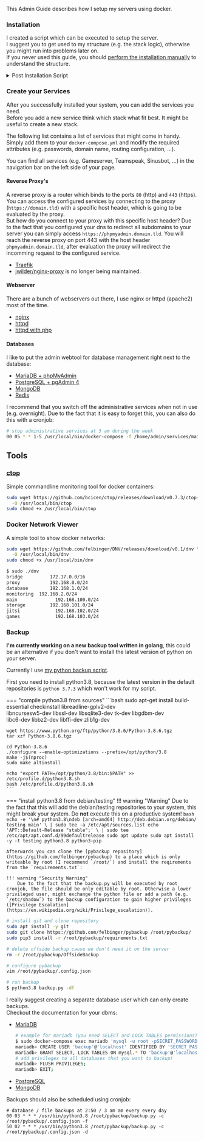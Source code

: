 This Admin Guide describes how I setup my servers using docker.

### Installation

I created a script which can be executed to setup the server.  
I suggest you to get used to my structure (e.g. the stack logic), otherwise you might run into problems later on.  
If you never used this guide, you should [perform the installation manually](./installation/) to understand the structure.

<details>
  <summary>Post Installation Script</summary>

<br>
You can basicly skip most of the installation section, but there are some exceptions.

<ul>
  <li>
  First you should create all user accounts, and ensure that everyone is able to authenticate using public key authentication.
  </li>
  <li>
  You can add the users in the configuration section of the `postinstall.sh` to give them the groups, aliases, ... After you are sure that you can connect to the server you should secure your ssh server (e.g. disallow authentication using passwords, root login, ...).  
  </li>

  <li>
  If you want to change your hostname to something cooler than the name your hoster assigned you (this is not required, I do it to improve the identification process of the server, that I'm connected to).  
  </li>

  <li>
  You also need to setup your dns records, consider to change the name servers to cloudflare if you have trouble with the dns challenge for wildcard certificate later on.
  </li>
</ul>

```
curl -fsSL https://raw.githubusercontent.com/felbinger/AdminGuide/master/postinstall.sh | sudo bash
```

</details>

### Create your Services

After you successfully installed your system, you can add the services you need.  
Before you add a new service think which stack what fit best. It might be useful to create a new stack.

The following list contains a list of services that might come in handy. Simply add them to your `docker-compose.yml` and modify the required attributes (e.g. passwords, domain name, routing configuration, ...).

You can find all services (e.g. Gameserver, Teamspeak, Sinusbot, ...) in the navigation bar on the left side of your page.

#### Reverse Proxy's

A reverse proxy is a router which binds to the ports `80` (http) and `443` (https).  
You can access the configured services by connecting to the proxy (`https://domain.tld`) with a specific host header, which is going to be evaluated by the proxy.  
But how do you connect to your proxy with this specific host header? Due to the fact that you configured your dns to redirect all subdomains to your server you can simply access `https://phpmyadmin.domain.tld`. You will reach the reverse proxy on port 443 with the host header `phpmyadmin.domain.tld`, after evaluation the proxy will redirect the incomming request to the configured service.

- [Traefik](./services/traefik.md)
- [jwilder/nginx-proxy](./services/nginx-proxy.md) is no longer being maintained.

#### Webserver

There are a bunch of webservers out there, I use nginx or httpd (apache2) most of the time.

- [nginx](./services/nginx.md)
- [httpd](./services/httpd.md)
- [httpd with php](./services/httpd-php.md)

#### Databases

I like to put the admin webtool for database management right next to the database:

- [MariaDB + phpMyAdmin](./services/mariadb.md)
- [PostgreSQL + pgAdmin 4](./services/postgresql.md)
- [MongoDB](./services/mongodb.md)
- [Redis](./services/redis.md)

I recommend that you switch off the administrative services when not in use (e.g. overnight). Due to the fact that it is easy to forget this, you can also do this with a cronjob:

```bash
# stop administrative services at 5 am during the week
00 05 * * 1-5 /usr/local/bin/docker-compose -f /home/admin/services/main/docker-compose.yml rm -fs phpmyadmin pgadmin 2>&1
```

## Tools

### [ctop](https://ctop.sh/)

Simple commandline monitoring tool for docker containers:

```bash
sudo wget https://github.com/bcicen/ctop/releases/download/v0.7.3/ctop-0.7.3-linux-amd64 \
  -O /usr/local/bin/ctop
sudo chmod +x /usr/local/bin/ctop
```

### Docker Network Viewer

A simple tool to show docker networks:

```bash
sudo wget https://github.com/felbinger/DNV/releases/download/v0.1/dnv \
  -O /usr/local/bin/dnv
sudo chmod +x /usr/local/bin/dnv
```

```sh
$ sudo ./dnv
bridge			172.17.0.0/16
proxy		  	192.168.0.0/24
database		192.168.1.0/24
monitoring	192.168.2.0/24
main			  192.168.100.0/24
storage			192.168.101.0/24
jitsi			  192.168.102.0/24
games			  192.168.103.0/24
```

### Backup

**I'm currently working on a new backup tool written in golang**, this could be an alternative if you don't want to install the latest version of python on your server.

Currently I use [my python backup script](https://github.com/felbinger/pybackup).

First you need to install python3.8, because the latest version in the default repositories is `python 3.7.3` which won't work for my script.

=== "compile python3.8 from sources"
    ```bash
    sudo apt-get install build-essential checkinstall libreadline-gplv2-dev \
      libncursesw5-dev libssl-dev libsqlite3-dev tk-dev libgdbm-dev \
      libc6-dev libbz2-dev libffi-dev zlib1g-dev

    wget https://www.python.org/ftp/python/3.8.6/Python-3.8.6.tgz
    tar xzf Python-3.8.6.tgz

    cd Python-3.8.6
    ./configure --enable-optimizations --prefix=/opt/python/3.8
    make -j$(nproc)
    sudo make altinstall

    echo "export PATH=/opt/python/3.8/bin:$PATH" >> /etc/profile.d/python3.8.sh
    bash /etc/profile.d/python3.8.sh
    ```

=== "install python3.8 from debian/testing"
    !!! warning "Warning"
        Due to the fact that this will add the debian/testing repositories to your system, this might break your system. Do **not** execute this on a productive system!
        `bash echo -e '\n# python3.8\ndeb [arch=amd64] http://deb.debian.org/debian/ testing main' \ | sudo tee -a /etc/apt/sources.list echo 'APT::Default-Release "stable";' \ | sudo tee /etc/apt/apt.conf.d/99defaultrelease sudo apt update sudo apt install -y -t testing python3.8 python3-pip `
    
    Afterwards you can clone the [pybackup repository](https://github.com/felbinger/pybackup) to a place which is only writeable by root (I recommend `/root/`) and install the reqirements from the `requirements.txt`:
    
    !!! warning "Security Warning"
        Due to the fact that the backup.py will be executed by root cronjob, the file should be only editable by root. Otherwise a lower privileged user, might exchange the python file or add a path (e.g. `/etc/shadow`) to the backup configuration to gain higher privileges ([Privilege Escalation](https://en.wikipedia.org/wiki/Privilege_escalation)).

```bash
# install git and clone repository
sudo apt install -y git
sudo git clone https://github.com/felbinger/pybackup /root/pybackup/
sudo pip3 install -r /root/pybackup/requirements.txt

# delete offside backup cause we don't need it on the server
rm -r /root/pybackup/OffsideBackup

# configure pybackup
vim /root/pybackup/.config.json

# run backup
$ python3.8 backup.py -df
```

I really suggest creating a separate database user which can only create backups.  
Checkout the documentation for your dbms:

- [MariaDB](https://mariadb.com/kb/en/create-user/)
  ```bash
  # example for mariadb (you need SELECT and LOCK TABLES permissions)
  $ sudo docker-compose exec mariadb 'mysql -u root -pSECRET_PASSWORD'
  mariadb> CREATE USER 'backup'@'localhost' IDENTIFIED BY 'SECRET_PASSWORD_FOR_BACKUP';
  mariadb> GRANT SELECT, LOCK TABLES ON mysql.* TO 'backup'@'localhost';
  # add privileges to all databases that you want to backup!
  mariadb> FLUSH PRIVILEGES;
  mariadb> EXIT;
  ```
- [PostgreSQL](https://www.postgresql.org/docs/8.0/sql-createuser.html)
- [MongoDB](https://docs.mongodb.com/manual/reference/method/db.createUser/)

Backups should also be scheduled using cronjob:

```
# database / file backups at 2:50 / 3 am am every every day
00 03 * * * /usr/bin/python3.8 /root/pybackup/backup.py -c /root/pybackup/.config.json -f
50 02 * * * /usr/bin/python3.8 /root/pybackup/backup.py -c /root/pybackup/.config.json -d
```

